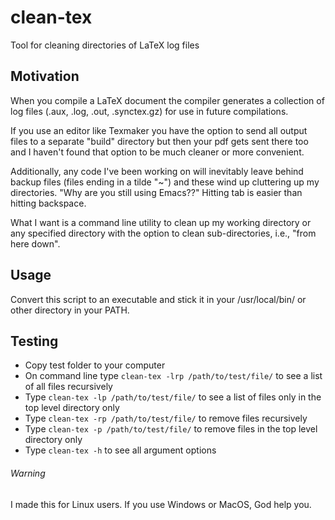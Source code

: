 # clean-tex
Tool for cleaning directories of LaTeX log files


## Motivation
When you compile a LaTeX document the compiler generates a collection of log files (.aux, .log, .out, .synctex.gz) for use in future compilations. 

If you use an editor like Texmaker you have the option to send all output files to a separate "build" directory but then your pdf gets sent there too and I haven't found that option to be much cleaner or more convenient.

Additionally, any code I've been working on will inevitably leave behind backup files (files ending in a tilde "~") and these wind up cluttering up my directories. "Why are you still using Emacs??" Hitting tab is easier than hitting backspace.

What I want is a command line utility to clean up my working directory or any specified directory with the option to clean sub-directories, i.e., "from here down".


## Usage
Convert this script to an executable and stick it in your /usr/local/bin/ or other directory in your PATH.

## Testing
* Copy test folder to your computer
* On command line type `clean-tex -lrp /path/to/test/file/` to see a list of all files recursively
* Type `clean-tex -lp /path/to/test/file/` to see a list of files only in the top level directory only
* Type `clean-tex -rp /path/to/test/file/` to remove files recursively
* Type `clean-tex -p /path/to/test/file/` to remove files in the top level directory only
* Type `clean-tex -h` to see all argument options


###### Warning
I made this for Linux users. If you use Windows or MacOS, God help you.
